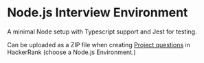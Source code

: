 # Node.js Interview Environment

A minimal Node setup with Typescript support and Jest for testing.

Can be uploaded as a ZIP file when creating [Project questions](https://customersupport.hackerrank.com/hc/en-us/articles/115005447467-Introduction-to-HackerRank-Projects) in HackerRank (choose a Node.js Environment.)